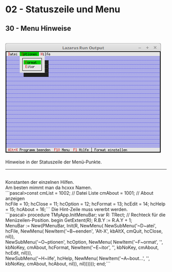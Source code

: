 # 02 - Statuszeile und Menu
## 30 - Menu Hinweise
<br>
<img src="image.png" alt="Selfhtml"><br><br>
Hinweise in der Statuszeile der Menü-Punkte.<br>
<hr><br>
Konstanten der einzelnen Hilfen.<br>
Am besten mimmt man da hcxxx Namen.<br>
```pascal>const
  cmList   = 1002;  // Datei Liste
  cmAbout  = 1001;  // About anzeigen
<br>
  hcFile   = 10;
  hcClose  = 11;
  hcOption = 12;
  hcFormat = 13;
  hcEdit   = 14;
  hcHelp   = 15;
  hcAbout  = 16;```
Die Hint-Zeile muss vererbt werden.<br>
```pascal>  procedure TMyApp.InitMenuBar;
  var
    R: TRect;                   // Rechteck für die Menüzeilen-Position.
  begin
    GetExtent(R);
    R.B.Y := R.A.Y + 1;
<br>
    MenuBar := New(PMenuBar, Init(R, NewMenu(
      NewSubMenu('~D~atei', hcFile, NewMenu(
        NewItem('~B~eenden', 'Alt-X', kbAltX, cmQuit, hcClose, nil)),
<br>
      NewSubMenu('~O~ptionen', hcOption, NewMenu(
        NewItem('~F~ormat', '', kbNoKey, cmAbout, hcFormat,
        NewItem('~E~itor', '', kbNoKey, cmAbout, hcEdit, nil))),
<br>
      NewSubMenu('~H~ilfe', hcHelp, NewMenu(
        NewItem('~A~bout...', '', kbNoKey, cmAbout, hcAbout, nil)), nil))))));
  end;```
<br>
